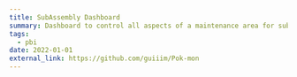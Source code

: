 ```yaml
---
title: SubAssembly Dashboard
summary: Dashboard to control all aspects of a maintenance area for sub assemblys
tags:
  - pbi
date: 2022-01-01
external_link: https://github.com/guiiim/Pok-mon
---
```

